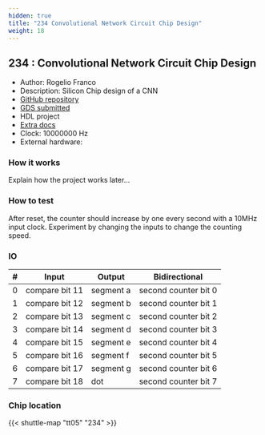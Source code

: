 ```yaml
---
hidden: true
title: "234 Convolutional Network Circuit Chip Design"
weight: 18
---
```


## 234 : Convolutional Network Circuit Chip Design

* Author: Rogelio Franco
* Description: Silicon Chip design of a CNN
* [GitHub repository](https://github.com/suhrojo/ConvolutionalNC-Design)
* [GDS submitted](https://github.com/suhrojo/ConvolutionalNC-Design/actions/runs/6753370515)
* HDL project
* [Extra docs]()
* Clock: 10000000 Hz
* External hardware: 



### How it works

Explain how the project works later...


### How to test

After reset, the counter should increase by one every second with a 10MHz input clock.
Experiment by changing the inputs to change the counting speed.


### IO

| # | Input        | Output       | Bidirectional      |
|---|--------------|--------------| -------------------|
| 0 | compare bit 11  | segment a | second counter bit 0 |
| 1 | compare bit 12  | segment b | second counter bit 1 |
| 2 | compare bit 13  | segment c | second counter bit 2 |
| 3 | compare bit 14  | segment d | second counter bit 3 |
| 4 | compare bit 15  | segment e | second counter bit 4 |
| 5 | compare bit 16  | segment f | second counter bit 5 |
| 6 | compare bit 17  | segment g | second counter bit 6 |
| 7 | compare bit 18  | dot | second counter bit 7 |

### Chip location

{{< shuttle-map "tt05" "234" >}}
